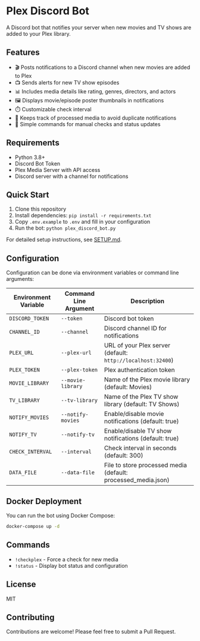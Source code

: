 # Plex Discord Bot

A Discord bot that notifies your server when new movies and TV shows are added to your Plex library.

## Features

- 🎬 Posts notifications to a Discord channel when new movies are added to Plex
- 📺 Sends alerts for new TV show episodes
- 📊 Includes media details like rating, genres, directors, and actors
- 🖼️ Displays movie/episode poster thumbnails in notifications
- ⏱️ Customizable check interval
- 💾 Keeps track of processed media to avoid duplicate notifications
- 🤖 Simple commands for manual checks and status updates

## Requirements

- Python 3.8+
- Discord Bot Token
- Plex Media Server with API access
- Discord server with a channel for notifications

## Quick Start

1. Clone this repository
2. Install dependencies: `pip install -r requirements.txt`
3. Copy `.env.example` to `.env` and fill in your configuration
4. Run the bot: `python plex_discord_bot.py`

For detailed setup instructions, see [SETUP.md](SETUP.md).

## Configuration

Configuration can be done via environment variables or command line arguments:

| Environment Variable | Command Line Argument | Description                                                   |
| -------------------- | --------------------- | ------------------------------------------------------------- |
| `DISCORD_TOKEN`      | `--token`             | Discord bot token                                             |
| `CHANNEL_ID`         | `--channel`           | Discord channel ID for notifications                          |
| `PLEX_URL`           | `--plex-url`          | URL of your Plex server (default: `http://localhost:32400`)   |
| `PLEX_TOKEN`         | `--plex-token`        | Plex authentication token                                     |
| `MOVIE_LIBRARY`      | `--movie-library`     | Name of the Plex movie library (default: Movies)              |
| `TV_LIBRARY`         | `--tv-library`        | Name of the Plex TV show library (default: TV Shows)          |
| `NOTIFY_MOVIES`      | `--notify-movies`     | Enable/disable movie notifications (default: true)            |
| `NOTIFY_TV`          | `--notify-tv`         | Enable/disable TV show notifications (default: true)          |
| `CHECK_INTERVAL`     | `--interval`          | Check interval in seconds (default: 300)                      |
| `DATA_FILE`          | `--data-file`         | File to store processed media (default: processed_media.json) |

## Docker Deployment

You can run the bot using Docker Compose:

```bash
docker-compose up -d
```

## Commands

- `!checkplex` - Force a check for new media
- `!status` - Display bot status and configuration

## License

MIT

## Contributing

Contributions are welcome! Please feel free to submit a Pull Request.
